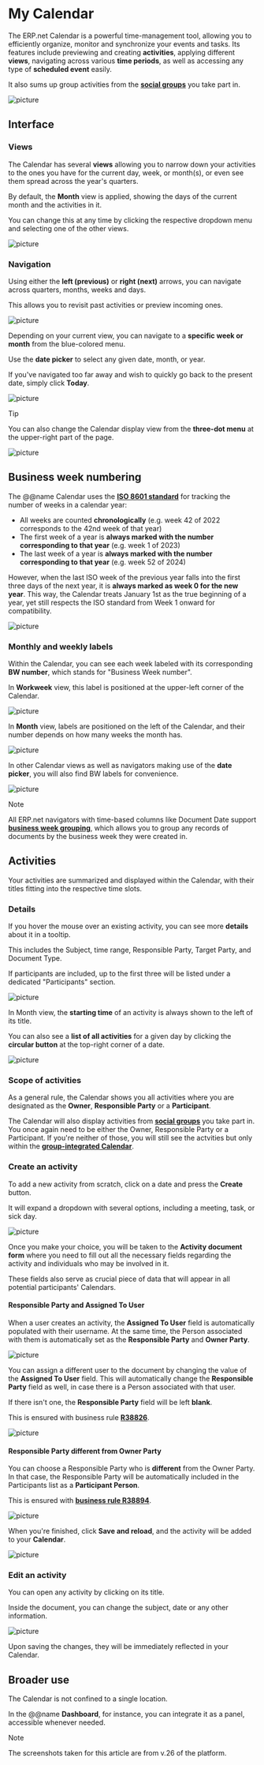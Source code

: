 # My Calendar

The ERP.net Calendar is a powerful time-management tool, allowing you to efficiently organize, monitor and synchronize your events and tasks. Its features include previewing and creating **activities**, applying different **views**, navigating across various **time periods**, as well as accessing any type of **scheduled event** easily.

It also sums up group activities from the **[social groups](https://docs.erp.net/tech/modules/my/groups/features-in-groups.html#calendar)** you take part in.

![picture](pictures/new_calendar_overview.png)

## Interface

### Views

The Calendar has several **views** allowing you to narrow down your activities to the ones you have for the current day, week, or month(s), or even see them spread across the year's quarters. 

By default, the **Month** view is applied, showing the days of the current month and the activities in it. 

You can change this at any time by clicking the respective dropdown menu and selecting one of the other views.

![picture](pictures/new_calendar_view.png)

### Navigation

Using either the **left (previous)** or **right (next)** arrows, you can navigate across quarters, months, weeks and days. 

This allows you to revisit past activities or preview incoming ones.

![picture](pictures/calendar_switch_monthss.png)

Depending on your current view, you can navigate to a **specific week or month** from the blue-colored menu.

Use the **date picker** to select any given date, month, or year. 

If you've navigated too far away and wish to quickly go back to the present date, simply click **Today**.

![picture](pictures/calendar_mini.png)

> [!Tip]
> You can also change the Calendar display view from the **three-dot menu** at the upper-right part of the page.

![picture](pictures/calendar_view_modes.png)

## Business week numbering

The @@name Calendar uses the **[ISO 8601 standard](https://en.wikipedia.org/wiki/ISO_8601)** for tracking the number of weeks in a calendar year: 

- All weeks are counted **chronologically** (e.g. week 42 of 2022 corresponds to the 42nd week of that year)
- The first week of a year is **always marked with the number corresponding to that year** (e.g. week 1 of 2023)
- The last week of a year is **always marked with the number corresponding to that year** (e.g. week 52 of 2024)

However, when the last ISO week of the previous year falls into the first three days of the next year, it is **always marked as week 0 for the new year**. This way, the Calendar treats January 1st as the true beginning of a year, yet still respects the ISO standard from Week 1 onward for compatibility.

![picture](pictures/week_zero.png)

### Monthly and weekly labels

Within the Calendar, you can see each week labeled with its corresponding **BW number**, which stands for "Business Week number".

In **Workweek** view, this label is positioned at the upper-left corner of the Calendar.

![picture](pictures/business_week_view.png)

In **Month** view, labels are positioned on the left of the Calendar, and their number depends on how many weeks the month has.

![picture](pictures/business_week_monthvieww.png)

In other Calendar views as well as navigators making use of the **date picker**, you will also find BW labels for convenience.

![picture](pictures/business_week_mini.png)

> [!NOTE]
> All ERP.net navigators with time-based columns like Document Date support **[business week grouping](https://docs.erp.net/webclient/introduction/navigator-features.html?q=features#group-by-intervals)**, which allows you to group any records of documents by the business week they were created in. 

## Activities

Your activities are summarized and displayed within the Calendar, with their titles fitting into the respective time slots.

### Details

If you hover the mouse over an existing activity, you can see more **details** about it in a tooltip.

This includes the Subject, time range, Responsible Party, Target Party, and Document Type. 

If participants are included, up to the first three will be listed under a dedicated "Participants" section.

![picture](pictures/activity_details.png)

In Month view, the **starting time** of an activity is always shown to the left of its title.

You can also see a **list of all activities** for a given day by clicking the **circular button** at the top-right corner of a date.

![picture](pictures/activities_fortheday.png)

### Scope of activities

As a general rule, the Calendar shows you all activities where you are designated as the **Owner**, **Responsible Party** or a **Participant**.

The Calendar will also display activities from **[social groups](groups/features-in-groups.md)** you take part in. You once again need to be either the Owner, Responsible Party or a Participant. If you're neither of those, you will still see the actvities but only within the **[group-integrated Calendar](https://docs.erp.net/tech/modules/my/groups/features-in-groups.html#activity-access)**.

### Create an activity

To add a new activity from scratch, click on a date and press the **Create** button.

It will expand a dropdown with several options, including a meeting, task, or sick day.

![picture](pictures/create_activity.png)

Once you make your choice, you will be taken to the **Activity document form** where you need to fill out all the necessary fields regarding the activity and individuals who may be involved in it.

These fields also serve as crucial piece of data that will appear in all potential participants' Calendars.

#### Responsible Party and Assigned To User 

When a user creates an activity, the **Assigned To User** field is automatically populated with their username. At the same time, the Person associated with them is automatically set as the **Responsible Party** and **Owner Party**.

![picture](pictures/assigned_to_responsible_owner.png)

You can assign a different user to the document by changing the value of the **Assigned To User** field. This will automatically change the **Responsible Party** field as well, in case there is a Person associated with that user. 

If there isn't one, the **Responsible Party** field will be left **blank**. 

This is ensured with business rule **[R38826](https://docs.erp.net/model/business-rules/R38826.html)**.

![picture](pictures/different_assigned_to.png)

#### Responsible Party different from Owner Party

You can choose a Responsible Party who is **different** from the Owner Party. In that case, the Responsible Party will be automatically included in the Participants list as a **Participant Person**.

This is ensured with **[business rule R38894](https://docs.erp.net/model/business-rules/R38894.html)**.

![picture](pictures/different_responsible_owner.png)

When you're finished, click **Save and reload**, and the activity will be added to your **Calendar**.

![picture](pictures/save_reload.png)
 
### Edit an activity

You can open any activity by clicking on its title.

Inside the document, you can change the subject, date or any other information.

![picture](pictures/activity_document.png)

Upon saving the changes, they will be immediately reflected in your Calendar.

## Broader use

The Calendar is not confined to a single location. 

In the @@name **Dashboard**, for instance, you can integrate it as a panel, accessible whenever needed. 

> [!Note]
> The screenshots taken for this article are from v.26 of the platform.

